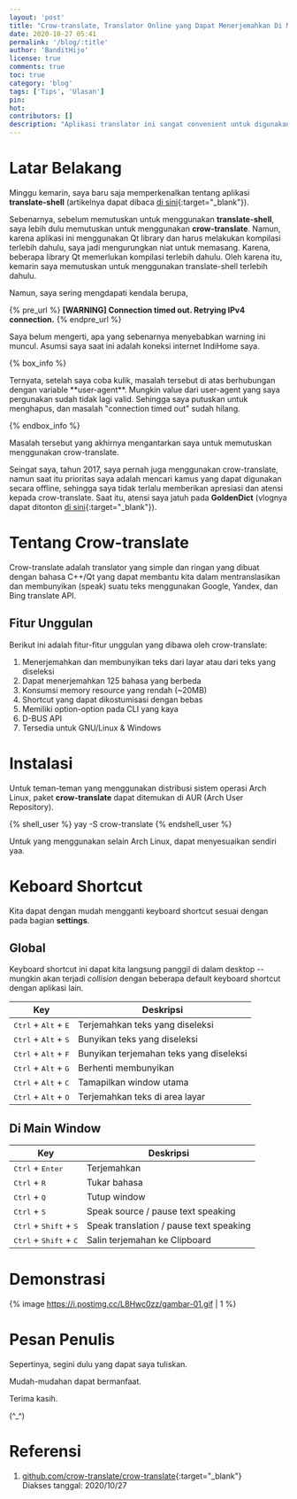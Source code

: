 ```yaml
---
layout: 'post'
title: "Crow-translate, Translator Online yang Dapat Menerjemahkan Di Mana Saja"
date: 2020-10-27 05:41
permalink: '/blog/:title'
author: 'BanditHijo'
license: true
comments: true
toc: true
category: 'blog'
tags: ['Tips', 'Ulasan']
pin:
hot:
contributors: []
description: "Aplikasi translator ini sangat convenient untuk digunakan. Karena kita dapat menerjemahkan kata/kalimat apa saja yang kita temui di desktop, selama kata/kalimat tersebut dapat diseleksi."
---
```


# Latar Belakang

Minggu kemarin, saya baru saja memperkenalkan tentang aplikasi **translate-shell** (artikelnya dapat dibaca [di sini](/blog/translate-shell-translator-cli-mudah){:target="_blank"}).

Sebenarnya, sebelum memutuskan untuk menggunakan **translate-shell**, saya lebih dulu memutuskan untuk menggunakan **crow-translate**. Namun, karena aplikasi ini menggunakan Qt library dan harus melakukan kompilasi terlebih dahulu, saya jadi mengurungkan niat untuk memasang. Karena, beberapa library Qt memerlukan kompilasi terlebih dahulu. Oleh karena itu, kemarin saya memutuskan untuk menggunakan translate-shell terlebih dahulu.

Namun, saya sering mengdapati kendala berupa,

{% pre_url %}
<b>[WARNING] Connection timed out. Retrying IPv4 connection.</b>
{% endpre_url %}

Saya belum mengerti, apa yang sebenarnya menyebabkan warning ini muncul. Asumsi saya saat ini adalah koneksi internet IndiHome saya.

{% box_info %}
<p markdown="1">Ternyata, setelah saya coba kulik, masalah tersebut di atas berhubungan dengan variable **user-agent**. Mungkin value dari user-agent yang saya pergunakan sudah tidak lagi valid. Sehingga saya putuskan untuk menghapus, dan masalah "connection timed out" sudah hilang.</p>
{% endbox_info %}

Masalah tersebut yang akhirnya mengantarkan saya untuk memutuskan menggunakan crow-translate.

Seingat saya, tahun 2017, saya pernah juga menggunakan crow-translate, namun saat itu prioritas saya adalah mencari kamus yang dapat digunakan secara offline, sehingga saya tidak terlalu memberikan apresiasi dan atensi kepada crow-translate. Saat itu, atensi saya jatuh pada **GoldenDict** (vlognya dapat ditonton [di sini](/vlog/review-goldendict-pt1){:target="_blank"}).

# Tentang Crow-translate

Crow-translate adalah translator yang simple dan ringan yang dibuat dengan bahasa C++/Qt yang dapat membantu kita dalam mentranslasikan dan membunyikan (speak) suatu teks menggunakan Google, Yandex, dan Bing translate API.

## Fitur Unggulan

Berikut ini adalah fitur-fitur unggulan yang dibawa oleh crow-translate:

1. Menerjemahkan dan membunyikan teks dari layar atau dari teks yang diseleksi
2. Dapat menerjemahkan 125 bahasa yang berbeda
3. Konsumsi memory resource yang rendah (~20MB)
4. Shortcut yang dapat dikostumisasi dengan bebas
5. Memiliki option-option pada CLI yang kaya
6. D-BUS API
7. Tersedia untuk GNU/Linux & Windows

# Instalasi

Untuk teman-teman yang menggunakan distribusi sistem operasi Arch Linux, paket **crow-translate** dapat ditemukan di AUR (Arch User Repository).

{% shell_user %}
yay -S crow-translate
{% endshell_user %}

Untuk yang menggunakan selain Arch Linux, dapat menyesuaikan sendiri yaa.

# Keboard Shortcut

Kita dapat dengan mudah mengganti keyboard shortcut sesuai dengan pada bagian **settings**.

## Global

Keyboard shortcut ini dapat kita langsung panggil di dalam desktop --mungkin akan terjadi *collision* dengan beberapa default keyboard shortcut dengan aplikasi lain.

| Key                                             | Deskripsi                               |
| ----------------------------------------------- | ----------------------------------------|
| <kbd>Ctrl</kbd> + <kbd>Alt</kbd> + <kbd>E</kbd> | Terjemahkan teks yang diseleksi         |
| <kbd>Ctrl</kbd> + <kbd>Alt</kbd> + <kbd>S</kbd> | Bunyikan teks yang diseleksi            |
| <kbd>Ctrl</kbd> + <kbd>Alt</kbd> + <kbd>F</kbd> | Bunyikan terjemahan teks yang diseleksi |
| <kbd>Ctrl</kbd> + <kbd>Alt</kbd> + <kbd>G</kbd> | Berhenti membunyikan                    |
| <kbd>Ctrl</kbd> + <kbd>Alt</kbd> + <kbd>C</kbd> | Tamapilkan window utama                 |
| <kbd>Ctrl</kbd> + <kbd>Alt</kbd> + <kbd>O</kbd> | Terjemahkan teks di area layar          |

## Di Main Window

| Key                                               | Deskripsi                               |
| ------------------------------------------------- | --------------------------------------- |
| <kbd>Ctrl</kbd> + <kbd>Enter</kbd>                | Terjemahkan                             |
| <kbd>Ctrl</kbd> + <kbd>R</kbd>                    | Tukar bahasa                            |
| <kbd>Ctrl</kbd> + <kbd>Q</kbd>                    | Tutup window                            |
| <kbd>Ctrl</kbd> + <kbd>S</kbd>                    | Speak source / pause text speaking      |
| <kbd>Ctrl</kbd> + <kbd>Shift</kbd> + <kbd>S</kbd> | Speak translation / pause text speaking |
| <kbd>Ctrl</kbd> + <kbd>Shift</kbd> + <kbd>C</kbd> | Salin terjemahan ke Clipboard           |



# Demonstrasi

{% image https://i.postimg.cc/L8Hwc0zz/gambar-01.gif | 1 %}








# Pesan Penulis

Sepertinya, segini dulu yang dapat saya tuliskan.

Mudah-mudahan dapat bermanfaat.

Terima kasih.

(^_^)

# Referensi

1. [github.com/crow-translate/crow-translate](https://github.com/crow-translate/crow-translate){:target="_blank"}
<br>Diakses tanggal: 2020/10/27
